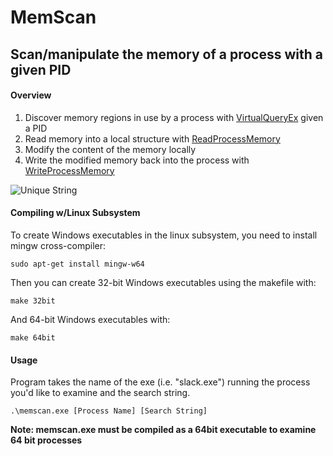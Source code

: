 # MemScan
## Scan/manipulate the memory of a process with a given PID

#### Overview
1. Discover memory regions in use by a process with [VirtualQueryEx](https://msdn.microsoft.com/en-us/library/windows/desktop/aa366907(v=vs.85).aspx) given a PID
2. Read memory into a local structure with [ReadProcessMemory](https://msdn.microsoft.com/en-us/library/windows/desktop/ms680553(v=vs.85).aspx)
3. Modify the content of the memory locally
4. Write the modified memory back into the process with [WriteProcessMemory](https://msdn.microsoft.com/en-us/library/windows/desktop/ms681674(v=vs.85).aspx)

![Unique String](https://github.com/landhb/MemScan-1.0/blob/master/img/example.PNG?raw=true "Scan unique string")

#### Compiling w/Linux Subsystem

To create Windows executables in the linux subsystem, you need to install mingw cross-compiler:

```
sudo apt-get install mingw-w64
```

Then you can create 32-bit Windows executables using the makefile with:

```
make 32bit
```

And 64-bit Windows executables with:

```
make 64bit
```

#### Usage

Program takes the name of the exe (i.e. "slack.exe") running the process you'd like to examine and the search string.

```
.\memscan.exe [Process Name] [Search String]
```

**Note: memscan.exe must be compiled as a 64bit executable to examine 64 bit processes** 
